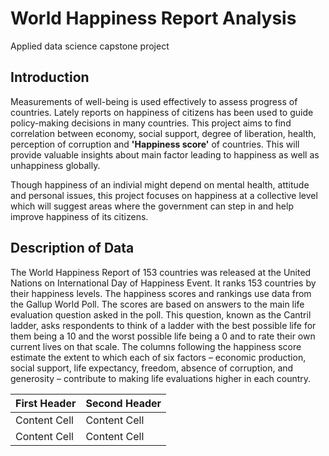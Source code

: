 # World Happiness Report Analysis

Applied data science capstone project

## Introduction

Measurements of well-being is used effectively to assess progress of countries. Lately reports on happiness of citizens has been used to guide policy-making decisions in many countries. This project aims to find correlation between economy, social support, degree of liberation, health, perception of corruption and **'Happiness score'** of countries. This will provide valuable insights about main factor leading to happiness as well as unhappiness globally. 

Though happiness of an indivial might depend on mental health, attitude and personal issues, this project focuses on happiness at a collective level which will suggest areas where the government can step in and help improve happiness of its citizens.

## Description of Data

The World Happiness Report of 153 countries was released at the United Nations on International Day of Happiness Event. It ranks 153 countries by their happiness levels. The happiness scores and rankings use data from the Gallup World Poll. The scores are based on answers to the main life evaluation question asked in the poll. This question, known as the Cantril ladder, asks respondents to think of a ladder with the best possible life for them being a 10 and the worst possible life being a 0 and to rate their own current lives on that scale. The columns following the happiness score estimate the extent to which each of six factors – economic production, social support, life expectancy, freedom, absence of corruption, and generosity – contribute to making life evaluations higher in each country.

<table>
  <thead>
    <tr>
      <th>First Header</th>
      <th>Second Header</th>
    </tr>
  </thead>
  <tbody>
    <tr>
      <td>Content Cell</td>
      <td>Content Cell</td>
    </tr>
    <tr>
      <td>Content Cell</td>
      <td>Content Cell</td>
    </tr>
  </tbody>
